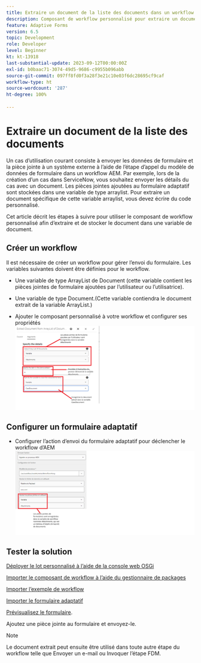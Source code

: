 ```yaml
---
title: Extraire un document de la liste des documents dans un workflow AEM
description: Composant de workflow personnalisé pour extraire un document spécifique d’une liste de documents
feature: Adaptive Forms
version: 6.5
topic: Development
role: Developer
level: Beginner
kt: kt-13918
last-substantial-update: 2023-09-12T00:00:00Z
exl-id: b0baac71-3074-49d5-9686-c9955b096abb
source-git-commit: 097ff8fd0f3a28f3e21c10e03f6dc28695cf9caf
workflow-type: ht
source-wordcount: '287'
ht-degree: 100%

---
```


# Extraire un document de la liste des documents

Un cas d’utilisation courant consiste à envoyer les données de formulaire et la pièce jointe à un système externe à l’aide de l’étape d’appel du modèle de données de formulaire dans un workflow AEM. Par exemple, lors de la création d’un cas dans ServiceNow, vous souhaitez envoyer les détails du cas avec un document. Les pièces jointes ajoutées au formulaire adaptatif sont stockées dans une variable de type arraylist. Pour extraire un document spécifique de cette variable arraylist, vous devez écrire du code personnalisé.

Cet article décrit les étapes à suivre pour utiliser le composant de workflow personnalisé afin d’extraire et de stocker le document dans une variable de document.

## Créer un workflow

Il est nécessaire de créer un workflow pour gérer l’envoi du formulaire. Les variables suivantes doivent être définies pour le workflow.

* Une variable de type ArrayList de Document (cette variable contient les pièces jointes de formulaire ajoutées par l’utilisateur ou l’utilisatrice).
* Une variable de type Document.(Cette variable contiendra le document extrait de la variable ArrayList.)

* Ajouter le composant personnalisé à votre workflow et configurer ses propriétés
  ![extract-item-workflow](assets/extract-document-array-list.png)

## Configurer un formulaire adaptatif

* Configurer l’action d’envoi du formulaire adaptatif pour déclencher le workflow d’AEM
  ![submit-action](assets/store-attachments.png)

## Tester la solution

[Déployer le lot personnalisé à l’aide de la console web OSGi](assets/ExtractItemsFromArray.core-1.0.0-SNAPSHOT.jar)

[Importer le composant de workflow à l’aide du gestionnaire de packages](assets/Extract-item-from-documents-list.zip)

[Importer l’exemple de workflow](assets/extract-item-sample-workflow.zip)

[Importer le formulaire adaptatif](assets/test-attachment-extractions-adaptive-form.zip)

[Prévisualisez le formulaire](http://localhost:4502/content/dam/formsanddocuments/testattachmentsextractions/jcr:content?wcmmode=disabled).

Ajoutez une pièce jointe au formulaire et envoyez-le.

>[!NOTE]
>
>Le document extrait peut ensuite être utilisé dans toute autre étape du workflow telle que Envoyer un e-mail ou Invoquer l’étape FDM.
